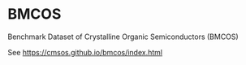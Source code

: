 # BMCOS
Benchmark Dataset of Crystalline Organic Semiconductors (BMCOS)

See https://cmsos.github.io/bmcos/index.html
